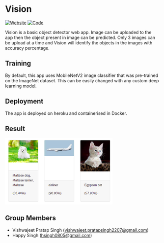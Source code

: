 # Vision
[![Website](https://img.shields.io/badge/Website-green.svg)](https://vision-ai.herokuapp.com/)
[![Code](https://img.shields.io/badge/Code-blue.svg)](https://github.com/Radion-AI/vision)

Vision is a basic object detector web app. Image can be uploaded to the app then the object present in image can be predicted. Only 3 images can be upload at a time and Vision will identify the objects in the images with accuracy percentage. 

## Training
By default, this app uses MobileNetV2 image classifier that was pre-trained on the ImageNet dataset. This can be easily changed with any custom deep learning model.

## Deployment
The app is deployed on heroku and containerised in Docker.

## Result
<img src="./static/img/results.png" width="350px" alt="centered image" /> 


## Group Members
- Vishwajeet Pratap Singh (vishwajeet.pratapsingh2207@gmail.com)
- Happy Singh (hsingh0805@gmail.com)